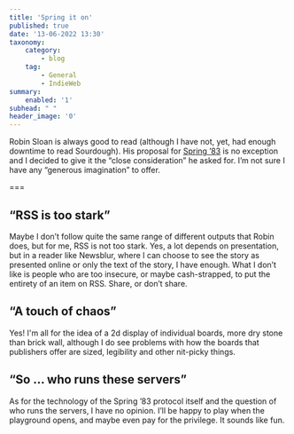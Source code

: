 ```yaml
---
title: 'Spring it on'
published: true
date: '13-06-2022 13:30'
taxonomy:
    category:
        - blog
    tag:
        - General
        - IndieWeb
summary:
    enabled: '1'
subhead: " "
header_image: '0'
---
```


Robin Sloan is always good to read (although I have not, yet, had enough downtime to read Sourdough). His proposal for <a class="u-in-reply-to" href="https://www.robinsloan.com/lab/specifying-spring-83/" >Spring ’83</a > is no exception and I decided to give it the “close consideration” he asked for. I’m not sure I have any “generous imagination” to offer.

===

## “RSS is too stark”

Maybe I don’t follow quite the same range of different outputs that Robin does, but for me, RSS is not too stark. Yes, a lot depends on presentation, but in a reader like Newsblur, where I can choose to see the story as presented online or only the text of the story, I have enough. What I don’t like is people who are too insecure, or maybe cash-strapped, to put the entirety of an item on RSS. Share, or don’t share.

## “A touch of chaos”

Yes! I'm all for the idea of a 2d display of individual boards, more dry stone than brick wall, although I do see problems with how the boards that publishers offer are sized, legibility and other nit-picky things. 

## “So ... who runs these servers”

As for the technology of the Spring ’83 protocol itself and the question of who runs the servers, I have no opinion. I’ll be happy to play when the playground opens, and maybe even pay for the privilege. It sounds like fun.
